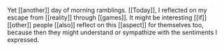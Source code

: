 Yet [[another]] day of morning ramblings. [[Today]], I reflected on my escape from [[reality]] through [[games]]. It might be interesting [[if]] [[other]] people [[also]] reflect on this [[aspect]] for themselves too, because then they might understand or sympathize with the sentiments I expressed.